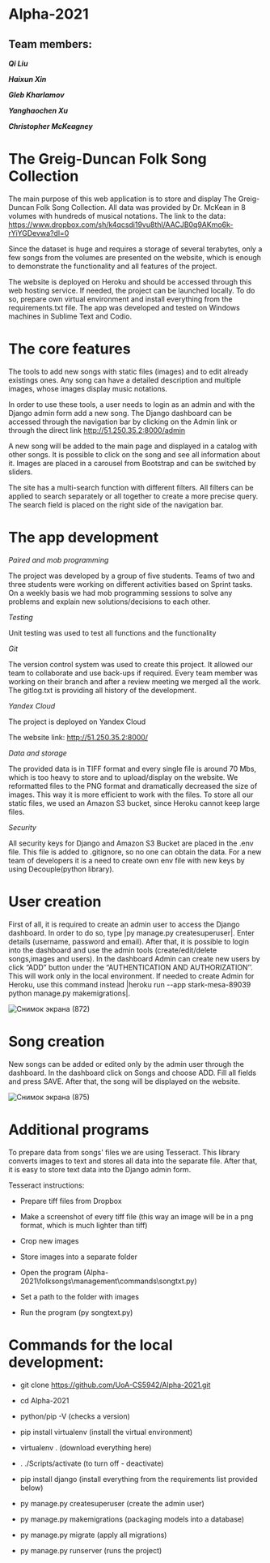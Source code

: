# Alpha-2021

## Team members:

**_Qi Liu_**

**_Haixun Xin_**

**_Gleb Kharlamov_**

**_Yanghaochen Xu_**

**_Christopher McKeagney_**

# The Greig-Duncan Folk Song Collection

The main purpose of this web application is to store and display The Greig-Duncan Folk Song Collection. All data was provided by Dr. McKean in 8 volumes with hundreds of musical notations. The link to the data: https://www.dropbox.com/sh/k4qcsdi19vu8thl/AACJB0q9AKmo6k-rYiYGDevwa?dl=0 

Since the dataset is huge and requires a storage of several terabytes, only a few songs from the volumes are presented on the website, which is enough to demonstrate the functionality and all features of the project.

The website is deployed on Heroku and should be accessed through this web hosting service. If needed, the project can be launched locally. To do so, prepare own virtual environment and install everything from the requirements.txt file. The app was developed and tested on Windows machines in Sublime Text and Codio.


# The core features

The tools to add new songs with static files (images) and to edit already existings ones. Any song can have a detailed description and multiple images, whose images display music notations.

In order to use these tools, a user needs to login as an admin and with the Django admin form add a new song. The Django dashboard can be accessed through the navigation bar by clicking on the Admin link or through the direct link http://51.250.35.2:8000/admin

A new song will be added to the main page and displayed in a catalog with other songs. It is possible to click on the song and see all information about it. Images are placed in a carousel from Bootstrap and can be switched by sliders.

The site has a multi-search function with different filters. All filters can be applied to search separately or all together to create a more precise query. The search field is placed on the right side of the navigation bar.



# The app development

*Paired and mob programming*

The project was developed by a group of five students. Teams of two and three students were working on different activities based on Sprint tasks. On a weekly basis we had mob programming sessions to solve any problems and explain new solutions/decisions to each other.


*Testing*

Unit testing was used to test all functions and the functionality


*Git*  

The version control system was used to create this project. It allowed our team to collaborate and use back-ups if required. Every team member was working on their branch and after a review meeting we merged all the work. The gitlog.txt is providing all history of the development.


*Yandex Cloud* 

The project is deployed on Yandex Cloud

The website link: http://51.250.35.2:8000/


*Data and storage*

The provided data is in TIFF format and every single file is around 70 Mbs, which is too heavy to store and to upload/display on the website. We reformatted files to the PNG format and dramatically decreased the size of images. This way it is more efficient to work with the files. To store all our static files, we used an Amazon S3 bucket, since Heroku cannot keep large files.


*Security*

All security keys for Django and Amazon S3 Bucket are placed in the .env file. This file is added to .gitignore, so no one can obtain the data. For a new team of developers it is a need to create own env file with new keys by using Decouple(python library).

# User creation

First of all, it is required to create an admin user to access the Django dashboard. In order to do so, type |py manage.py createsuperuser|. Enter details (username, password and email). After that, it is possible to login into the dashboard and use the admin tools (create/edit/delete songs,images and users). In the dashboard Admin can create new users by click “ADD” button under the “AUTHENTICATION AND AUTHORIZATION’’. This will work only in the local environment. If needed to create Admin for Heroku, use this command instead |heroku run --app stark-mesa-89039 python manage.py makemigrations|.

![Снимок экрана (872)](https://user-images.githubusercontent.com/35700332/128427702-a70193b4-4b70-493a-bb1a-c45daebadcaa.png)


# Song creation

New songs can be added or edited only by the admin user through the dashboard. In the dashboard click on Songs and choose ADD. Fill all fields and press SAVE.
After that, the song will be displayed on the website.

![Снимок экрана (875)](https://user-images.githubusercontent.com/35700332/128428425-1f9a37f2-5c28-4b64-8c37-f7f0183ad7ea.png)


# Additional programs

To prepare data from songs' files we are using Tesseract. This library converts images to text and stores all data into the separate file. After that, it is easy to store text data into the Django admin form. 

Tesseract instructions:

- Prepare tiff files from Dropbox

- Make a screenshot of every tiff file (this way an image will be in a png format, which is much lighter than tiff)

- Crop new images

- Store images into a separate folder

- Open the program (Alpha-2021\folksongs\management\commands\songtxt.py)

- Set a path to the folder with images

- Run the program (py songtext.py)


# Commands for the local development: 

- git clone https://github.com/UoA-CS5942/Alpha-2021.git

- cd Alpha-2021

- python/pip -V (checks a version)

- pip install virtualenv (install the virtual environment)

- virtualenv . (download everything here)

- . ./Scripts/activate (to turn off - deactivate)

- pip install django (install everything from the requirements list provided below)

- py manage.py createsuperuser (create the admin user)

- py manage.py makemigrations (packaging models into a database)

- py manage.py migrate (apply all migrations)

- py manage.py runserver (runs the project)


